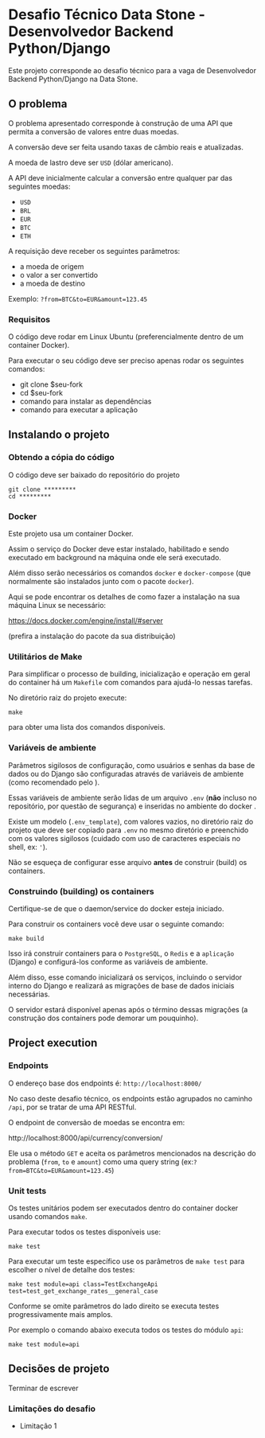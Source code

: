 # Desafio Técnico Data Stone - Desenvolvedor Backend Python/Django

Este projeto corresponde ao desafio técnico para a vaga de Desenvolvedor Backend Python/Django na Data Stone.

## O problema

O problema apresentado corresponde à construção de uma API que permita a conversão de valores entre duas moedas.

A conversão deve ser feita usando taxas de câmbio reais e atualizadas.

A moeda de lastro deve ser `USD` (dólar americano).

A API deve inicialmente calcular a conversão entre qualquer par das seguintes moedas:

- `USD`
- `BRL`
- `EUR`
- `BTC`
- `ETH`

A requisição deve receber os seguintes parâmetros:

- a moeda de origem
- o valor a ser convertido
- a moeda de destino

Exemplo:
`?from=BTC&to=EUR&amount=123.45`

### Requisitos

O código deve rodar em Linux Ubuntu (preferencialmente dentro de um container Docker).

Para executar o seu código deve ser preciso apenas rodar os seguintes comandos:

- git clone $seu-fork
- cd $seu-fork
- comando para instalar as dependências
- comando para executar a aplicação

## Instalando o projeto

### Obtendo a cópia do código

O código deve ser baixado do repositório do projeto

```shell
git clone *********
cd *********
```

### Docker

Este projeto usa um container Docker.

Assim o serviço do Docker deve estar instalado, habilitado e sendo executado em background na máquina onde ele será executado.

Além disso serão necessários os comandos `docker` e `docker-compose` (que normalmente são instalados junto com o pacote `docker`).

Aqui se pode encontrar os detalhes de como fazer a instalação na sua máquina Linux se necessário:

https://docs.docker.com/engine/install/#server

(prefira a instalação do pacote da sua distribuição)

### Utilitários de Make

Para simplificar o processo de building, inicialização e operação em geral do container há um `Makefile` com comandos para ajudá-lo nessas tarefas.

No diretório raiz do projeto execute:

```shell
make
```
para obter uma lista dos comandos disponíveis.

### Variáveis de ambiente

Parâmetros sigilosos de configuração, como usuários e senhas da base de dados ou do Django são configuradas através de variáveis de ambiente (como recomendado pelo ).

Essas variáveis de ambiente serão lidas de um arquivo `.env` (**não** incluso no repositório, por questão de segurança) e inseridas no ambiente do docker .

Existe um modelo (`.env_template`), com valores vazios, no diretório raiz do projeto que deve ser copiado para `.env` no mesmo diretório e preenchido com os valores sigilosos (cuidado com uso de caracteres especiais no shell, ex: `'`).

Não se esqueça de configurar esse arquivo **antes** de construir (build) os containers.

### Construindo (building) os containers

Certifique-se de que o daemon/service do docker esteja iniciado.

Para construir os containers você deve usar o seguinte comando:

```shell
make build
```

Isso irá construir containers para o `PostgreSQL`, o `Redis` e a `aplicação` (Django) e configurá-los conforme as variáveis de ambiente.

Além disso, esse comando inicializará os serviços, incluindo o servidor interno do Django e realizará as migrações de base de dados iniciais necessárias.

O servidor estará disponível apenas após o término dessas migrações (a construção dos containers pode demorar um pouquinho).

## Project execution

### Endpoints

O endereço base dos endpoints é: `http://localhost:8000/`

No caso deste desafio técnico, os endpoints estão agrupados no caminho `/api`, por se tratar de uma API RESTful.

O endpoint de conversão de moedas se encontra em:

http://localhost:8000/api/currency/conversion/

Ele usa o método `GET` e aceita os parâmetros mencionados na descrição do problema (`from`, `to` e `amount`) como uma query string (ex:`?from=BTC&to=EUR&amount=123.45`)

### Unit tests

Os testes unitários podem ser executados dentro do container docker usando comandos `make`.

Para executar todos os testes disponíveis use:

```shell
make test
```

Para executar um teste específico use os parâmetros de `make test` para escolher o nível de detalhe dos testes:

```shell
make test module=api class=TestExchangeApi test=test_get_exchange_rates__general_case
```

Conforme se omite parâmetros do lado direito se executa testes progressivamente mais amplos.

Por exemplo o comando abaixo executa todos os testes do módulo `api`:

```shell
make test module=api
```
## Decisões de projeto

Terminar de escrever


### Limitações do desafio

- Limitação 1
